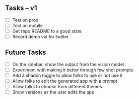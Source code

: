 ## Tasks – v1

- [ ] Test on prod
- [ ] Test on mobile
- [ ] Get repo README to a good state
- [ ] Record demo vid for twitter

## Future Tasks

- [ ] On the sidebar, show the output from the vision model
- [ ] Experiment with making it better through few shot prompts
- [ ] Add a shadcn toggle to allow folks to use or not use it
- [ ] Allow folks to edit the generated app with a prompt
- [ ] Allow folks to choose from different themes
- [ ] Show versions as the user edits the app
